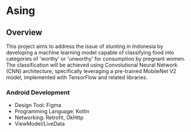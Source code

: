 # Asing

## Overview

This project aims to address the issue of stunting in Indonesia by developing a machine learning model capable of classifying food into categories of 'worthy' or 'unworthy' for consumption by pregnant women. The classification will be achieved using Convolutional Neural Network (CNN) architecture, specifically leveraging a pre-trained MobileNet V2 model, implemented with TensorFlow and related libraries.

### Android Development

- Design Tool: Figma
- Programming Language: Kotlin
- Networking: Retrofit, OkHttp
- ViewModel/LiveData
